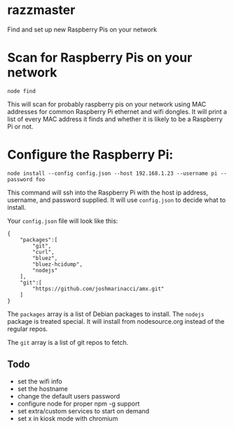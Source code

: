 # razzmaster
Find and set up new Raspberry Pis on your network


# Scan for Raspberry Pis on your network
```
node find
```

This will scan for probably raspberry pis on your network using MAC addresses for common
Raspberry Pi ethernet and wifi dongles. It will print a list of every
MAC address it finds and whether it is likely to be a Raspberry Pi or not.


# Configure the Raspberry Pi:

```
node install --config config.json --host 192.168.1.23 --username pi --password foo
```

This command will ssh into the Raspberry Pi with the host ip address, username, and password
supplied. It will use `config.json` to decide what to install.

Your `config.json` file will look like this:

```
{
    "packages":[
        "git",
        "curl",
        "bluez",
        "bluez-hcidump",
        "nodejs"
    ],
    "git":[
        "https://github.com/joshmarinacci/amx.git"
    ]
}
```


The `packages` array is a list of Debian packages to install. The `nodejs` package is
treated special. It will install from nodesource.org instead of the regular repos.

The `git` array is a list of git repos to fetch.


## Todo


* set the wifi info
* set the hostname
* change the default users password
* configure node for proper npm -g support
* set extra/custom services to start on demand
* set x in kiosk mode with chromium

